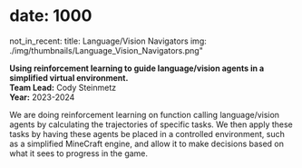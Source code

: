 # date: 1000
not_in_recent:
title: Language/Vision Navigators
img: ./img/thumbnails/Language_Vision_Navigators.png"

**Using reinforcement learning to guide language/vision agents in a simplified virtual environment.**<br/>
**Team Lead:** Cody Steinmetz<br/>
**Year:** 2023-2024

We are doing reinforcement learning on function calling language/vision agents by calculating the trajectories of specific tasks. We then apply these tasks by having these agents be placed in a controlled environment, such as a simplified MineCraft engine, and allow it to make decisions based on what it sees to progress in the game.